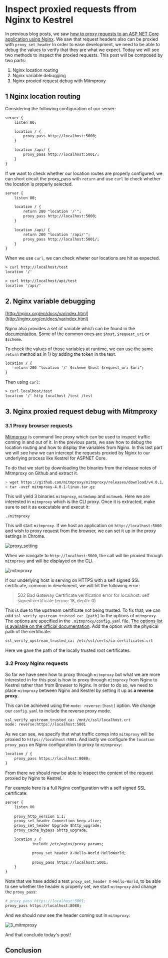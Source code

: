 # Inspect proxied requests ffrom Nginx to Kestrel

In previous blog posts, we saw [how to proxy requests to an ASP NET Core application using Nginx](https://kimsereyblog.blogspot.com/2018/06/asp-net-core-with-nginx.html). We saw that request headers also can be proxied with `proxy_set_header` In order to ease development, we need to be able to debug the values to verify that they are what we expect.
Today we will see two methods to inspect the proxied requests. This post will be composed by two parts:

1. Nginx location routing
2. Nginx variable debugging
3. Nginx proxied request debug with Mitmproxy

## 1 Nginx location routing

Considering the following configuration of our server:

```txt
server {
    listen 80;

    location / {
        proxy_pass http://localhost:5000; 
    }

    location /api/ {
        proxy_pass http://localhost:5001/; 
    }
}
```

If we want to check whether our location routes are properly configured, we can short circuit the proxy_pass with `return` and use `curl` to check whether the location is properly selected.

```txt
server {
    listen 80;

    location / {
        return 200 "location '/'";
        proxy_pass http://localhost:5000; 
    }

    location /api/ {
        return 200 "location '/api/'";
        proxy_pass http://localhost:5001/; 
    }
}
```

When we use `curl`, we can check wheter our locations are hit as expected.

```txt
> curl http://localhost/test
location '/'

> curl http://localhost/api/test
location '/api/'
```

## 2. Nginx variable debugging

[http://nginx.org/en/docs/varindex.html](http://nginx.org/en/docs/varindex.html)

Nginx also provides a set of variable which can be found in the [documentation](http://nginx.org/en/docs/varindex.html). Some of the common ones are `$host`, `$request_uri` or `$scheme`.

To check the values of those variables at runtime, we can use the same `return` method as in 1) by adding the token in the text.

```txt
location / {
    return 200 "location '/' $scheme $host $request_uri $uri";
}
```

Then using `curl`:

```txt
> curl localhost/test
location '/' http localhost /test /test
```

## 3. Nginx proxied request debug with Mitmproxy

### 3.1 Proxy browser requests

[Mitmproxy](https://mitmproxy.org/) is command line proxy which can be used to inspect traffic coming in and out of it.
In the previous parts, we saw how to debug the location routing and how to display the variables from Nginx. In this last part we will see how we can intercept the requests proxied by Nginx to our underlying process like Kestrel for ASPNET Core.

To do that we start by downloading the binaries from the release notes of Mitmproxy on Github and extract it.

```sh
> wget https://github.com/mitmproxy/mitmproxy/releases/download/v4.0.1/mitmproxy-4.0.1-linux.tar.gz 
> tar -xvzf mitmproxy-4.0.1-linux.tar.gz
```

This will yield 3 binaries `mitmproxy`, `mitmdump` and `mitmweb`. Here we are interested in `mitmproxy` which is the CLI proxy. Once it is extracted, make sure to set it as executable and execut it:

```
./mitmproxy
```

This will start `mitmproxy`. If we host an application on `http://localhost:5000` and wish to proxy request from the browser, we can set it up in the proxy settings in Chrome.

![proxy_setting]()

When we navigate to `http://localhost:5000`, the call will be proxied through `mitmproxy` and will be displayed on the CLI.

![mitmproxy]()

If our underlying host is serving on HTTPS with a self signed SSL certificate, common in develoment, we will hit the following error:

> 502 Bad Gateway
> Certificate verification error for localhost: self signed certificate (errno: 18, depth: 0)

This is due to the upstream certificate not being trusted.
To fix that, we can add `ssl_verify_upstream_trusted_ca: [path]` to the options of `mitmproxy`. The options are specified in the `.mitmproxy/config.yaml` file. [The options list is available on the official documentation](https://docs.mitmproxy.org/stable/concepts-options/).
Add the option with the physical path of the certificate.

```txt
ssl_verify_upstream_trusted_ca: /etc/ssl/certs/ca-certificates.crt
```

Here we gave the path of the locally trusted root certificates.

### 3.2 Proxy Nginx requests

So far we have seen how to proxy through `mitmproxy` but what we are more interested in for this post is how to proxy through `mitmproxy` from Nginx to Kestrel rather than from Browser to Nginx. In order to do so, we need to place `mitmproxy` between Nginx and Kestrel by setting it up as __a reverse proxy__.

This can be achieved using the `mode: reverse:[host]` option. We change our `config.yaml` to include the reverse proxy mode.

```txt
ssl_verify_upstream_trusted_ca: /mnt/c/ssl/localhost.crt
mode: reverse:https://localhost:5001
```

As we can see, we specify that what traffic comes into `mitmproxy` will be proxied to `https://localhost:5001`. And lastly we configure the `location` `proxy_pass` on Nginx configuration to proxy to `mitmproxy`:

```txt
location / {
    proxy_pass https://localhost:8080;
}
```

From there we should now be able to inspect the content of the request proxied by Nginx to Kestrel.

For example here is a full Nginx configuration with a self signed SSL certificate:

```txt
server {
    listen 80
    
    proxy_http_version 1.1;
    proxy_set_header Connection keep-alive;
    proxy_set_header Upgrade $http_upgrade;
    proxy_cache_bypass $http_upgrade;

    location / {
            include /etc/nginx/proxy_params;

            proxy_set_header X-Hello-World HelloWorld;
            
            proxy_pass https://localhost:5001;
    }
}
```

Note that we have added a test `proxy_set_header X-Hello-World`, to be able to see whether the header is properly set, we start `mitmproxy` and change the `proxy_pass`:

```sh
# proxy_pass https://localhost:5001;
proxy_pass https://localhost:8080;
```

And we should now see the header coming out in `mitmproxy`:

![3_mitmproxy]()

And that conclude today's post!

## Conclusion